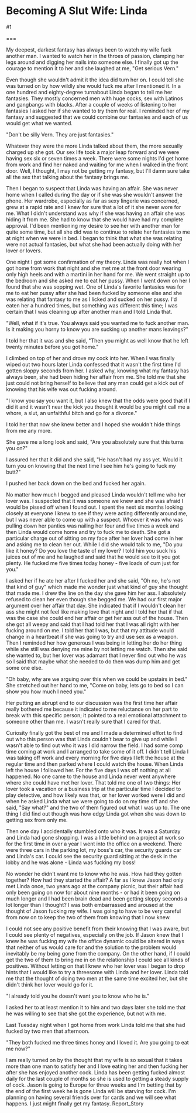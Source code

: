 Becoming A Slut Wife: Linda
===========================
#1 

===

My deepest, darkest fantasy has always been to watch my wife fuck another man. I wanted to watch her in the throes of passion, clamping her legs around and digging her nails into someone else. I finally got up the courage to mention it to her and she laughed at me, "Get serious Vern." 

Even though she wouldn't admit it the idea did turn her on. I could tell she was turned on by how wildly she would fuck me after I mentioned it. In a one hundred and eighty-degree turnabout Linda began to tell me her fantasies. They mostly concerned men with huge cocks, sex with Latinos and gangbangs with blacks. After a couple of weeks of listening to her fantasies I asked her if she wanted to try them for real. I reminded her of my fantasy and suggested that we could combine our fantasies and each of us would get what we wanted. 

"Don't be silly Vern. They are just fantasies." 

Whatever they were the more Linda talked about them, the more sexually charged up she got. Our sex life took a major leap forward and we were having sex six or seven times a week. There were some nights I'd get home from work and find her naked and waiting for me when I walked in the front door. Well, I thought, I may not be getting my fantasy, but I'll damn sure take all the sex that talking about the fantasy brings me. 

Then I began to suspect that Linda was having an affair. She was never home when I called during the day or if she was she wouldn't answer the phone. Her wardrobe, especially as far as sexy lingerie was concerned, grew at a rapid rate and I knew for sure that a lot of it she never wore for me. What I didn't understand was why if she was having an affair she was hiding it from me. She had to know that she would have had my complete approval. I'd been mentioning my desire to see her with another man for quite some time, but all she did was to continue to relate her fantasies to me at night when we were in bed. I began to think that what she was relating were not actual fantasies, but what she had been actually doing with her lover or lovers. 

One night I got some confirmation of my theory. Linda was really hot when I got home from work that night and she met me at the front door wearing only high heels and with a martini in her hand for me. We went straight up to the bedroom and she asked me to eat her pussy. When I went down on her I found that she was sopping wet. One of Linda's favorite fantasies was for me to eat her pussy after she had been fucked by someone else and she was relating that fantasy to me as I licked and sucked on her pussy. I'd eaten her a hundred times, but something was different this time; I was certain that I was cleaning up after another man and I told Linda that. 

"Well, what if it's true. You always said you wanted me to fuck another man. Is it making you horny to know you are sucking up another mans leavings?" 

I told her that it was and she said, "Then you might as well know that he left twenty minutes before you got home." 

I climbed on top of her and drove my cock into her. When I was finally wiped out two hours later Linda confessed that it wasn't the first time I'd gotten sloppy seconds from her. I asked why, knowing what my fantasy has always been, she had been hiding her affair from me. She told me that she just could not bring herself to believe that any man could get a kick out of knowing that his wife was out fucking around. 

"I know you say you want it, but I also knew that the odds were good that if I did it and it wasn't near the kick you thought it would be you might call me a whore, a slut, an unfaithful bitch and go for a divorce." 

I told her that now she knew better and I hoped she wouldn't hide things from me any more. 

She gave me a long look and said, "Are you absolutely sure that this turns you on?" 

I assured her that it did and she said, "He hasn't had my ass yet. Would it turn you on knowing that the next time I see him he's going to fuck my butt?" 

I pushed her back down on the bed and fucked her again. 

No matter how much I begged and pleased Linda wouldn't tell me who her lover was. I suspected that it was someone we knew and she was afraid I would be pissed off when I found out. I spent the next six months looking closely at everyone I knew to see if they were acting differently around me, but I was never able to come up with a suspect. Whoever it was who was pulling down her panties was nailing her four and five times a week and then Linda would come home and try to fuck me to death. She got a particular charge out of sitting on my face after her lover had come in her and asking me to clean her out. While I did she would talk to me, "Do you like it honey? Do you love the taste of my lover? I told him you suck his juices out of me and he laughed and said that he would see to it you got plenty. He fucked me five times today honey - five loads of cum just for you." 

I asked her if he ate her after I fucked her and she said, "Oh no, he's not that kind of guy" which made me wonder just what kind of guy she thought that made me. I drew the line on the day she gave him her ass. I absolutely refused to clean her even though she begged me. We had our first major argument over her affair that day. She indicated that if I wouldn't clean her ass she might not feel like making love that night and I told her that if that was the case she could end her affair or get her ass out of the house. Then she got all weepy and said that I had told her that I was all right with her fucking around on me. I told her that I was, but that my attitude would change in a heartbeat if she was going to try and use sex as a weapon. Then I reminded her how generous I was being in letting her do her thing while she still was denying me mine by not letting me watch. Then she said she wanted to, but her lover was adamant that I never find out who he was so I said that maybe what she needed to do then was dump him and get some one else. 

"Oh baby, why are we arguing over this when we could be upstairs in bed." She stretched out her hand to me, "Come on baby, lets go to bed so I can show you how much I need you." 

Her putting an abrupt end to our discussion was the first time her affair really bothered me because it indicated to me reluctance on her part to break with this specific person; it pointed to a real emotional attachment to someone other than me. I wasn't really sure that I cared for that. 

Curiosity finally got the best of me and I made a determined effort to find out who this person was that Linda couldn't bear to give up and while I wasn't able to find out who it was I did narrow the field. I had some comp time coming at work and I arranged to take some of it off. I didn't tell Linda I was taking off work and every morning for five days I left the house at the regular time and then parked where I could watch the house. When Linda left the house I followed her. For the five days I was off nothing at all happened. No one came to the house and Linda never went anywhere where she could have met her lover. That told me one of two things: Her lover took a vacation or a business trip at the particular time I decided to play detective, and how likely was that, or her lover worked were I did and when he asked Linda what we were going to do on my time off and she said, "Say what?" and the two of them figured out what I was up to. The one thing I did find out though was how edgy Linda got when she was down to getting sex from only me. 

Then one day I accidentally stumbled onto who it was. It was a Saturday and Linda had gone shopping. I was a little behind on a project at work so for the first time in over a year I went into the office on a weekend. There were three cars in the parking lot, my boss's car, the security guards car and Linda's car. I could see the security guard sitting at the desk in the lobby and he was alone - Linda was fucking my boss! 

No wonder he didn't want me to know who he was. How had they gotten together? How had they started the affair? A far as I knew Jason had only met Linda once, two years ago at the company picnic, but their affair had only been going on now for about nine months - or had it been going on much longer and I had been brain dead and been getting sloppy seconds a lot longer than I thought? I was both embarrassed and aroused at the thought of Jason fucking my wife. I was going to have to be very careful from now on to keep the two of them from knowing that I now knew. 

I could not see any positive benefit from their knowing that I was aware, but I could see plenty of negatives, especially on the job. If Jason knew that I knew he was fucking my wife the office dynamic could be altered in ways that neither of us would care for and the solution to the problem would inevitably be my being gone from the company. On the other hand, if I could get the two of them to bring me in on the relationship I could see all kinds of positives. Without letting on that I knew who her lover was I began to drop hints that I would like to try a threesome with Linda and her lover. Linda told me that the thought of doing two men at the same time excited her, but she didn't think her lover would go for it. 

"I already told you he doesn't want you to know who he is." 

I asked her to at least mention it to him and two days later she told me that he was willing to see that she got the experience, but not with me. 

Last Tuesday night when I got home from work Linda told me that she had fucked by two men that afternoon. 

"They both fucked me three times honey and I loved it. Are you going to eat me now?" 

I am really turned on by the thought that my wife is so sexual that it takes more than one man to satisfy her and I love eating her and then fucking her after she has enjoyed another cock. Linda has been getting fucked almost daily for the last couple of months so she is used to getting a steady supply of cock. Jason is going to Europe for three weeks and I'm betting that by the end of the first week he is gone Linda will be starving for cock. I'm planning on having several friends over for cards and we will see what happens. I just might finally get my fantasy. Report_Story 
